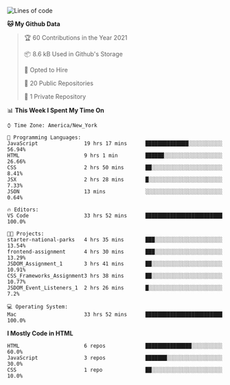 <!--START_SECTION:waka-->
![Lines of code](https://img.shields.io/badge/From%20Hello%20World%20I%27ve%20Written-22171%20lines%20of%20code-blue)

**🐱 My Github Data** 

> 🏆 60 Contributions in the Year 2021
 > 
> 📦 8.6 kB Used in Github's Storage 
 > 
> 💼 Opted to Hire
 > 
> 📜 20 Public Repositories 
 > 
> 🔑 1 Private Repository 
 > 
📊 **This Week I Spent My Time On** 

```text
⌚︎ Time Zone: America/New_York

💬 Programming Languages: 
JavaScript               19 hrs 17 mins      ██████████████░░░░░░░░░░░   56.94% 
HTML                     9 hrs 1 min         ██████░░░░░░░░░░░░░░░░░░░   26.66% 
CSS                      2 hrs 50 mins       ██░░░░░░░░░░░░░░░░░░░░░░░   8.41% 
JSX                      2 hrs 28 mins       █░░░░░░░░░░░░░░░░░░░░░░░░   7.33% 
JSON                     13 mins             ░░░░░░░░░░░░░░░░░░░░░░░░░   0.64%

🔥 Editors: 
VS Code                  33 hrs 52 mins      █████████████████████████   100.0%

🐱‍💻 Projects: 
starter-national-parks   4 hrs 35 mins       ███░░░░░░░░░░░░░░░░░░░░░░   13.54% 
frontend-assignment      4 hrs 30 mins       ███░░░░░░░░░░░░░░░░░░░░░░   13.29% 
JSDOM_Assignment_1       3 hrs 41 mins       ██░░░░░░░░░░░░░░░░░░░░░░░   10.91% 
CSS_Frameworks_Assignment3 hrs 38 mins       ██░░░░░░░░░░░░░░░░░░░░░░░   10.77% 
JSDOM_Event_Listeners_1  2 hrs 26 mins       █░░░░░░░░░░░░░░░░░░░░░░░░   7.2%

💻 Operating System: 
Mac                      33 hrs 52 mins      █████████████████████████   100.0%

```

**I Mostly Code in HTML** 

```text
HTML                     6 repos             ███████████████░░░░░░░░░░   60.0% 
JavaScript               3 repos             ███████░░░░░░░░░░░░░░░░░░   30.0% 
CSS                      1 repo              ██░░░░░░░░░░░░░░░░░░░░░░░   10.0%

```



<!--END_SECTION:waka-->
